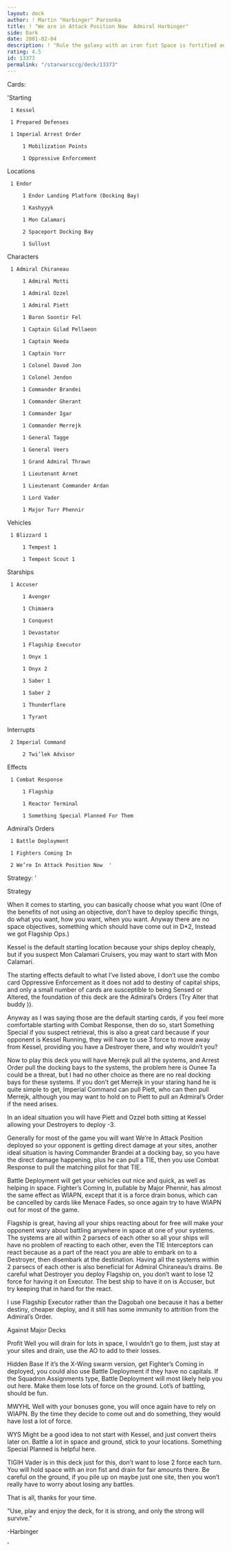 ```yaml
---
layout: deck
author: ! Martin "Harbinger" Parzonka
title: ! "We are in Attack Position Now  Admiral Harbinger"
side: Dark
date: 2001-02-04
description: ! "Rule the galaxy with an iron fist Space is fortified and ground is tight."
rating: 4.5
id: 13373
permalink: "/starwarsccg/deck/13373"
---
```

Cards: 

'Starting

	 1 Kessel  

	 1 Prepared Defenses

	 1 Imperial Arrest Order  

         1 Mobilization Points  

         1 Oppressive Enforcement  


Locations

	 1 Endor  

         1 Endor Landing Platform (Docking Bay)  

         1 Kashyyyk  

         1 Mon Calamari  

         2 Spaceport Docking Bay  

         1 Sullust  



Characters

	 1 Admiral Chiraneau  

         1 Admiral Motti  

         1 Admiral Ozzel  

         1 Admiral Piett  

         1 Baron Soontir Fel  

         1 Captain Gilad Pellaeon  

         1 Captain Needa  

         1 Captain Yorr  

         1 Colonel Davod Jon  

         1 Colonel Jendon  

         1 Commander Brandei  

         1 Commander Gherant  

         1 Commander Igar  

         1 Commander Merrejk  

         1 General Tagge  

         1 General Veers  

         1 Grand Admiral Thrawn  

         1 Lieutenant Arnet  

         1 Lieutenant Commander Ardan  

         1 Lord Vader  

         1 Major Turr Phennir  



Vehicles

	 1 Blizzard 1  

         1 Tempest 1  

         1 Tempest Scout 1  



Starships

	 1 Accuser  

         1 Avenger  

         1 Chimaera  

         1 Conquest  

         1 Devastator  

         1 Flagship Executor  

         1 Onyx 1  

         1 Onyx 2  

         1 Saber 1  

         1 Saber 2  

         1 Thunderflare  

         1 Tyrant  



Interrupts

	 2 Imperial Command  

         2 Twi’lek Advisor  



Effects

	 1 Combat Response  

         1 Flagship  

         1 Reactor Terminal 

         1 Something Special Planned For Them  



Admiral’s Orders

	 1 Battle Deployment 

	 1 Fighters Coming In  

	 2 We’re In Attack Position Now  '

Strategy: '

Strategy


When it comes to starting, you can basically choose what you want (One of the benefits of not using an objective, don’t have to deploy specific things, do what you want, how you want, when you want. Anyway there are no space objectives, something which should have come out in D*2, Instead we got Flagship Ops.)

Kessel is the default starting location because your ships deploy cheaply, but if you suspect Mon Calamari Cruisers, you may want to start with Mon Calamari.

The starting effects default to what I’ve listed above, I don’t use the combo card Oppressive Enforcement as it does not add to destiny of capital ships, and only a small number of cards are susceptible to being Sensed or Altered, the foundation of this deck are the Admiral’s Orders (Try Alter that buddy )). 

Anyway as I was saying those are the default starting cards, if you feel more comfortable starting with Combat Response, then do so, start Something Special if you suspect retrieval, this is also a great card because if your opponent is Kessel Running, they will have to use 3 force to move away from Kessel, providing you have a Destroyer there, and why wouldn’t you?


Now to play this deck you will have Merrejk pull all the systems, and Arrest Order pull the docking bays to the systems, the problem here is Ounee Ta could be a threat, but I had no other choice as there are no real docking bays for these systems. If you don’t get Merrejk in your staring hand he is quite simple to get, Imperial Command can pull Piett, who can then pull Merrejk, although you may want to hold on to Piett to pull an Admiral’s Order if the need arises. 


In an ideal situation you will have Piett and Ozzel both sitting at Kessel allowing your Destroyers to deploy -3. 


Generally for most of the game you will want We’re In Attack Position deployed so your opponent is getting direct damage at your sites, another ideal situation is having Commander Brandei at a docking bay, so you have the direct damage happening, plus he can pull a TIE, then you use Combat Response to pull the matching pilot for that TIE.


Battle Deployment will get your vehicles out nice and quick, as well as helping in space. Fighter’s Coming In, pullable by Major Phennir, has almost the same effect as WIAPN, except that it is a force drain bonus, which can be cancelled by cards like Menace Fades, so once again try to have WIAPN out for most of the game.


Flagship is great, having all your ships reacting about for free will make your opponent wary about battling anywhere in space at one of your systems. The systems are all within 2 parsecs of each other so all your ships will have no problem of reacting to each other, even the TIE Interceptors can react because as a part of the react you are able to embark on to a Destroyer, then disembark at the destination. Having all the systems within 2 parsecs of each other is also beneficial for Admiral Chiraneau’s drains. Be careful what Destroyer you deploy Flagship on, you don’t want to lose 12 force for having it on Executor. The best ship to have it on is Accuser, but try keeping that in hand for the react. 


I use Flagship Executor rather than the Dagobah one because it has a better destiny, cheaper deploy, and it still has some immunity to attrition from the Admiral’s Order.


Against Major Decks


Profit Well you will drain for lots in space, I wouldn’t go to them, just stay at your sites and drain, use the AO to add to their losses.


Hidden Base If it’s the X-Wing swarm version, get Fighter’s Coming in deployed, you could also use Battle Deployment if they have no capitals. If the Squadron Assignments type, Battle Deployment will most likely help you out here. Make them lose lots of force on the ground. Lot’s of battling, should be fun.


MWYHL Well with your bonuses gone, you will once again have to rely on WIAPN. By the time they decide to come out and do something, they would have lost a lot of force. 


WYS Might be a good idea to not start with Kessel, and just convert theirs later on. Battle a lot in space and ground, stick to your locations. Something Special Planned is helpful here.


TIGIH Vader is in this deck just for this, don’t want to lose 2 force each turn. You will hold space with an iron fist and drain for fair amounts there. Be careful on the ground, if you pile up on maybe just one site, then you won’t really have to worry about losing any battles.


That is all, thanks for your time.


"Use, play and enjoy the deck, for it is strong, and only the strong will survive."

-Harbinger

'
